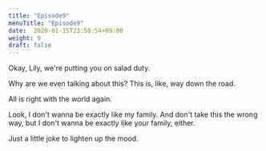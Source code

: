 ```yaml
---
title: "Episode9"
menuTitle: "Episode9"
date:  2020-01-15T23:58:54+09:00
weight: 9
draft: false
---
```


Okay, Lily, we're putting you on salad duty.

Why are we even talking about this? This is, like, way down the road.

All is right with the world again.

Look, I don't wanna be exactly like my family.
And don't take this the wrong way, but I don't wanna be  exactly like your family, either.

Just a little joke to lighten up the mood.